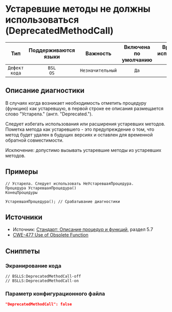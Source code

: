 # Устаревшие методы не должны использоваться (DeprecatedMethodCall)

 Тип | Поддерживаются<br>языки | Важность | Включена<br>по умолчанию | Время на<br>исправление (мин) | Тэги 
 :-: | :-: | :-: | :-: | :-: | :-: 
 `Дефект кода` | `BSL`<br>`OS` | `Незначительный` | `Да` | `3` | `deprecated`<br>`design` 

<!-- Блоки выше заполняются автоматически, не трогать -->
## Описание диагностики

В случаях когда возникает необходимость отметить процедуру (функцию) как устаревшую, в первой строке ее описания размещается слово "Устарела." (англ. "Deprecated.").

Следует избегать использования или расширения устаревших методов. Пометка метода как устаревшего - это предупреждение о том, что метод будет удален в будущих версиях и оставлен для временной обратной совместимости.

Исключение: допустимо вызывать устаревшие методы из устаревших методов.

## Примеры
<!-- В данном разделе приводятся примеры, на которые диагностика срабатывает, а также можно привести пример, как можно исправить ситуацию -->

```bsl
// Устарела. Следует использовать НеУстаревшаяПроцедура.
Процедура УстаревшаяПроцедура()
КонецПроцедуры

УстаревшаяПроцедура(); // Срабатывание диагностики
```

## Источники

* Источник: [Стандарт: Описание процедур и функций](https://its.1c.ru/db/v8std/content/453/hdoc), раздел 5.7
* [CWE-477 Use of Obsolete Function](http://cwe.mitre.org/data/definitions/477.html)

## Сниппеты

<!-- Блоки ниже заполняются автоматически, не трогать -->
### Экранирование кода

```bsl
// BSLLS:DeprecatedMethodCall-off
// BSLLS:DeprecatedMethodCall-on
```

### Параметр конфигурационного файла

```json
"DeprecatedMethodCall": false
```
